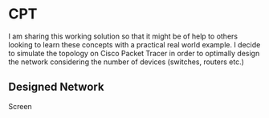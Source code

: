 # CPT

I am sharing this working solution so that it might be of help to others looking to learn these concepts with a practical real world example.
I decide to simulate the topology on Cisco Packet Tracer in order to optimally design the network considering the number of devices (switches, routers etc.) 
## Designed Network
Screen
